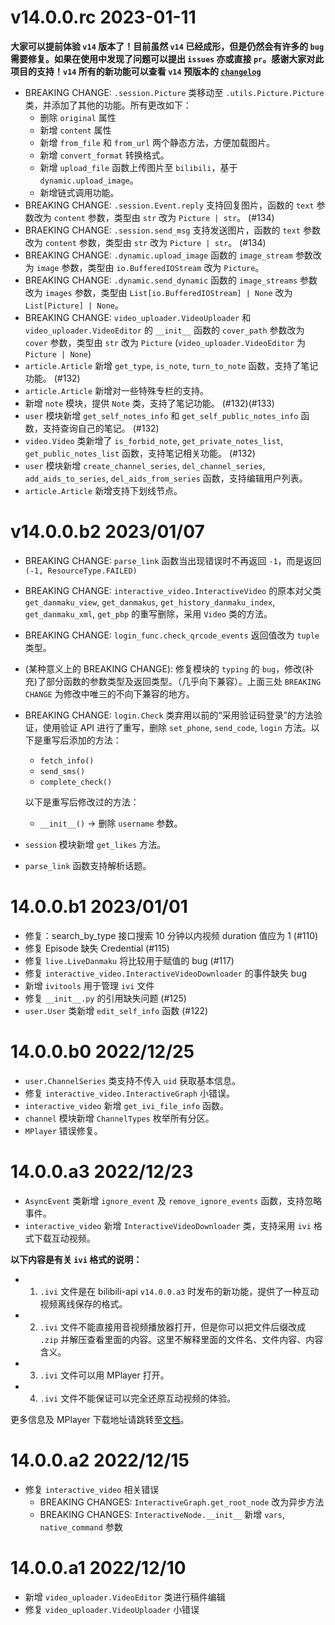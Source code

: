 # v14.0.0.rc 2023-01-11

**大家可以提前体验 `v14` 版本了！目前虽然 `v14` 已经成形，但是仍然会有许多的 `bug` 需要修复。如果在使用中发现了问题可以提出 `issues` 亦或直接 `pr`。感谢大家对此项目的支持！`v14` 所有的新功能可以查看 `v14` 预版本的 [`changelog`](https://github.com/nemo2011/bilibili-api/blob/dev/CHANGELOGS/v14.md)**

- BREAKING CHANGE: `.session.Picture` 类移动至 `.utils.Picture.Picture` 类，并添加了其他的功能。所有更改如下：
  - 删除 `original` 属性
  - 新增 `content` 属性
  - 新增 `from_file` 和 `from_url` 两个静态方法，方便加载图片。
  - 新增 `convert_format` 转换格式。
  - 新增 `upload_file` 函数上传图片至 `bilibili`，基于 `dynamic.upload_image`。
  - 新增链式调用功能。
- BREAKING CHANGE: `.session.Event.reply` 支持回复图片，函数的 `text` 参数改为 `content` 参数，类型由 `str` 改为 `Picture | str`。 (#134)
- BRAEKING CHANGE: `.session.send_msg` 支持发送图片，函数的 `text` 参数改为 `content` 参数，类型由 `str` 改为 `Picture | str`。 (#134)
- BREAKING CHANGE: `.dynamic.upload_image` 函数的 `image_stream` 参数改为 `image` 参数，类型由 `io.BufferedIOStream` 改为 `Picture`。
- BREAKING CHANGE: `.dynamic.send_dynamic` 函数的 `image_streams` 参数改为 `images` 参数，类型由 `List[io.BufferedIOStream] | None` 改为 `List[Picture] | None`。
- BREAKING CHANGE: `video_uploader.VideoUploader` 和 `video_uploader.VideoEditor` 的 `__init__` 函数的 `cover_path` 参数改为 `cover` 参数，类型由 `str` 改为 `Picture` (`video_uploader.VideoEditor` 为 `Picture | None`)
- `article.Article` 新增 `get_type`, `is_note`, `turn_to_note` 函数，支持了笔记功能。 (#132)
- `article.Article` 新增对一些特殊专栏的支持。
- 新增 `note` 模块，提供 `Note` 类，支持了笔记功能。 (#132)(#133)
- `user` 模块新增 `get_self_notes_info` 和 `get_self_public_notes_info` 函数，支持查询自己的笔记。 (#132)
- `video.Video` 类新增了 `is_forbid_note`, `get_private_notes_list`, `get_public_notes_list` 函数，支持笔记相关功能。 (#132)
- `user` 模块新增 `create_channel_series`, `del_channel_series`, `add_aids_to_series`, `del_aids_from_series` 函数，支持编辑用户列表。
- `article.Article` 新增支持下划线节点。

# v14.0.0.b2 2023/01/07

- BREAKING CHANGE: `parse_link` 函数当出现错误时不再返回 `-1`，而是返回 `(-1, ResourceType.FAILED)`
- BREAKING CHANGE: `interactive_video.InteractiveVideo` 的原本对父类 `get_danmaku_view`, `get_danmakus`, `get_history_danmaku_index`, `get_danmaku_xml`, `get_pbp` 的重写删除，采用 `Video` 类的方法。
- BREAKING CHANGE: `login_func.check_qrcode_events` 返回值改为 `tuple` 类型。
- (某种意义上的 BREAKING CHANGE): 修复模块的 `typing` 的 `bug`，修改(补充)了部分函数的参数类型及返回类型。（几乎向下兼容）。上面三处 `BREAKING CHANGE` 为修改中唯三的不向下兼容的地方。
- BREAKING CHANGE: `login.Check` 类弃用以前的“采用验证码登录”的方法验证，使用验证 API 进行了重写，删除 `set_phone`, `send_code`, `login` 方法。以下是重写后添加的方法：

    - `fetch_info()`
    - `send_sms()`
    - `complete_check()`

  以下是重写后修改过的方法：

    - `__init__()` -> 删除 `username` 参数。
- `session` 模块新增 `get_likes` 方法。
- `parse_link` 函数支持解析话题。

# 14.0.0.b1 2023/01/01

- 修复：search_by_type 接口搜索 10 分钟以内视频 duration 值应为 1 (#110)
- 修复 Episode 缺失 Credential (#115)
- 修复 `live.LiveDanmaku` 将比较用于赋值的 bug (#117)
- 修复 `interactive_video.InteractiveVideoDownloader` 的事件缺失 bug
- 新增 `ivitools` 用于管理 `ivi` 文件
- 修复 `__init__.py` 的引用缺失问题 (#125)
- `user.User` 类新增 `edit_self_info` 函数 (#122)

# 14.0.0.b0 2022/12/25

- `user.ChannelSeries` 类支持不传入 `uid` 获取基本信息。
- 修复 `interactive_video.InteractiveGraph` 小错误。
- `interactive_video` 新增 `get_ivi_file_info` 函数。
- `channel` 模块新增 `ChannelTypes` 枚举所有分区。
- `MPlayer` 错误修复。

# 14.0.0.a3 2022/12/23

- `AsyncEvent` 类新增 `ignore_event` 及 `remove_ignore_events` 函数，支持忽略事件。
- `interactive_video` 新增 `InteractiveVideoDownloader` 类，支持采用 `ivi` 格式下载互动视频。

**以下内容是有关 `ivi` 格式的说明：**

- 1. `.ivi` 文件是在 bilibili-api `v14.0.0.a3` 时发布的新功能，提供了一种互动视频离线保存的格式。
- 2. `.ivi` 文件不能直接用音视频播放器打开，但是你可以把文件后缀改成 `.zip` 并解压查看里面的内容。这里不解释里面的文件名、文件内容、内容含义。
- 3. `.ivi` 文件可以用 MPlayer 打开。
- 4. `.ivi` 文件不能保证可以完全还原互动视频的体验。

更多信息及 MPlayer 下载地址请跳转至[文档](https://github.com/Nemo2011/bilibili-api/blob/dev/docs/ivifile.md)。

# 14.0.0.a2 2022/12/15

- 修复 `interactive_video` 相关错误
  - BREAKING CHANGES: `InteractiveGraph.get_root_node` 改为异步方法
  - BREAKING CHANGES: `InteractiveNode.__init__` 新增 `vars`, `native_command` 参数

# 14.0.0.a1 2022/12/10

- 新增 `video_uploader.VideoEditor` 类进行稿件编辑
- 修复 `video_uploader.VideoUploader` 小错误
